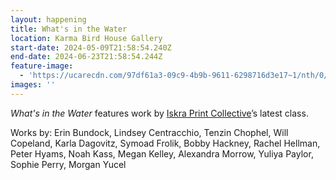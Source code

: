 ```yaml
---
layout: happening
title: What's in the Water
location: Karma Bird House Gallery
start-date: 2024-05-09T21:58:54.240Z
end-date: 2024-06-23T21:58:54.244Z
feature-image:
  - 'https://ucarecdn.com/97df61a3-09c9-4b9b-9611-6298716d3e17~1/nth/0/'
images: ''
---
```

_What's in the Water_ features work by [Iskra Print Collective](iskraprint.com)’s latest class.

Works by: Erin Bundock, Lindsey Centracchio, Tenzin Chophel, Will Copeland, Karla Dagovitz, Symoad Frolik, Bobby Hackney, Rachel Hellman, Peter Hyams, Noah Kass, Megan Kelley, Alexandra Morrow, Yuliya Paylor, Sophie Perry, Morgan Yucel

